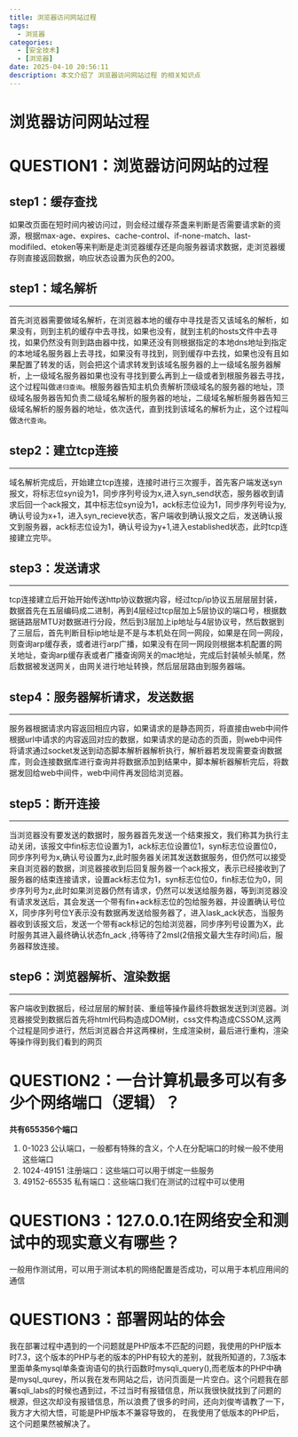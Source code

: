 ```yaml
---
title: 浏览器访问网站过程
tags:
  - 浏览器
categories:
  - [安全技术]
  - [浏览器]
date: 2025-04-10 20:56:11
description: 本文介绍了 浏览器访问网站过程 的相关知识点
---
```


# 浏览器访问网站过程

# QUESTION1：浏览器访问网站的过程

## step1：缓存查找

如果改页面在短时间内被访问过，则会经过缓存茶盏来判断是否需要请求新的资源，根据max-age、expires、cache-control、if-none-match、last-modifiled、etoken等来判断是走浏览器缓存还是向服务器请求数据，走浏览器缓存则直接返回数据，响应状态设置为灰色的200。

## step1：域名解析

---

首先浏览器需要做域名解析，在浏览器本地的缓存中寻找是否又该域名的解析，如果没有，则到主机的缓存中去寻找，如果也没有，就到主机的hosts文件中去寻找，如果仍然没有则到路由器中找，如果还没有则根据指定的本地dns地址到指定的本地域名服务器上去寻找，如果没有寻找到，则到缓存中去找，如果也没有且如果配置了转发的话，则会把这个请求转发到该域名服务器的上一级域名服务器解析，上一级域名服务器如果也没有寻找到要么再到上一级或者到根服务器去寻找，这个过程叫做`递归查询`。根服务器告知主机负责解析顶级域名的服务器的地址，顶级域名服务器告知负责二级域名解析的服务器的地址，二级域名解析服务器告知三级域名解析的服务器的地址，依次迭代，直到找到该域名的解析为止，这个过程叫做`迭代查询`。

## step2：建立tcp连接

---

域名解析完成后，开始建立tcp连接，连接时进行三次握手，首先客户端发送syn报文，将标志位syn设为1，同步序列号设为x,进入syn_send状态，服务器收到请求后回一个ack报文，其中标志位syn设为1，ack标志位设为1，同步序列号设为y,确认号设为x+1，进入syn_recieve状态，客户端收到确认报文之后，发送确认报文到服务器，ack标志位设为1，确认号设为y+1,进入established状态，此时tcp连接建立完毕。

## step3：发送请求

---

tcp连接建立后开始开始传送http协议数据内容，经过tcp/ip协议五层层层封装，数据首先在五层编码成二进制，再到4层经过tcp层加上5层协议的端口号，根据数据链路层MTU对数据进行分段，然后到3层加上ip地址与4层协议号，然后数据到了三层后，首先判断目标ip地址是不是与本机处在同一网段，如果是在同一网段，则查询arp缓存表，或者进行arp广播，如果没有在同一网段则根据本机配置的网关地址，查询arp缓存表或者广播查询网关的mac地址，完成后封装帧头帧尾，然后数据被发送网关，由网关进行地址转换，然后层层路由到服务器端。

## step4：服务器解析请求，发送数据

---

服务器根据请求内容返回相应内容，如果请求的是静态网页，将直接由web中间件根据url中请求的内容返回对应的数据，如果请求的是动态的页面，则web中间件将请求通过socket发送到动态脚本解析器解析执行，解析器若发现需要查询数据库，则会连接数据库进行查询并将数据添加到结果中，脚本解析器解析完后，将数据发回给web中间件，web中间件再发回给浏览器。

## step5：断开连接

---

当浏览器没有要发送的数据时，服务器首先发送一个结束报文，我们称其为执行主动关闭，该报文中fin标志位设置为1，ack标志位设置位1，syn标志位设置位0，同步序列号为x,确认号设置为z,此时服务器关闭其发送数据服务，但仍然可以接受来自浏览器的数据，浏览器接收到后回复服务器一个ack报文，表示已经接收到了服务器的结束连接请求，设置ack标志位为1，syn标志位位0，fin标志位为0，同步序列号为z,此时如果浏览器仍然有请求，仍然可以发送给服务器，等到浏览器没有请求发送后，其会发送一个带有fin+ack标志位的包给服务器，并设置确认号位X，同步序列号位Y表示没有数据再发送给服务器了，进入lask_ack状态，当服务器收到该报文后，发送一个带有ack标记的包给浏览器，同步序列号设置为X，此时服务其进入最终确认状态fn_ack ,待等待了2msl(2倍报文最大生存时间)后，服务器释放连接。

## step6：浏览器解析、渲染数据

---

客户端收到数据后，经过层层的解封装、重组等操作最终将数据发送到浏览器。浏览器接受到数据后首先将html代码构造成DOM树，css文件构造成CSSOM,这两个过程是同步进行，然后浏览器合并这两棵树，生成渲染树，最后进行重构，渲染等操作得到我们看到的网页

# QUESTION2：一台计算机最多可以有多少个网络端口（逻辑）？

**共有655356个端口**

1. 0-1023 公认端口，一般都有特殊的含义，个人在分配端口的时候一般不使用这些端口
2. 1024-49151 注册端口：这些端口可以用于绑定一些服务
3. 49152-65535 私有端口：这些端口我们在测试的过程中可以使用

# QUESTION3：127.0.0.1在网络安全和测试中的现实意义有哪些？

一般用作测试用，可以用于测试本机的网络配置是否成功，可以用于本机应用间的通信

# QUESTION3：部署网站的体会

我在部署过程中遇到的一个问题就是PHP版本不匹配的问题，我使用的PHP版本时7.3，这个版本的PHP与老的版本的PHP有较大的差别，就我所知道的，7.3版本里面单条mysql单条查询语句的执行函数时mysqli_query(),而老版本的PHP中确是mysql_qurey，所以我在发布网站之后，访问页面是一片空白。这个问题我在部署sqli_labs的时候也遇到过，不过当时有报错信息，所以我很快就找到了问题的根源，但这次却没有报错信息，所以浪费了很多的时间，还向刘俊岑请教了一下，我方才大彻大悟，可能是PHP版本不兼容导致的， 在我使用了低版本的PHP后，这个问题果然被解决了。